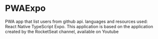 # PWAExpo
PWA app that list users from github api.  languages and resources used: React Native TypeScript Expo. This application is based on the application created by the RocketSeat channel, available on Youtube
